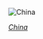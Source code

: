 
![China](https://www.gstatic.com/prettyearth/assets/full/5172.jpg)

*[China](https://www.google.com/maps/@36.685357,103.881573,16z/data=!3m1!1e3)*
